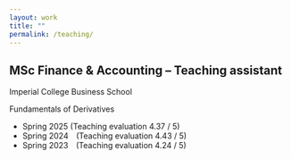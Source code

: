 ```yaml
---
layout: work
title: ""
permalink: /teaching/
---
```


## MSc Finance & Accounting – Teaching assistant  
Imperial College Business School

Fundamentals of Derivatives 
- Spring 2025 (Teaching evaluation 4.37 / 5)
- Spring 2024 (Teaching evaluation 4.43 / 5)
- Spring 2023 (Teaching evaluation 4.24 / 5)

